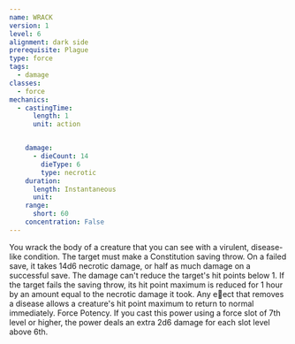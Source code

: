 ```yaml
---
name: WRACK
version: 1
level: 6
alignment: dark side
prerequisite: Plague
type: force
tags:
  - damage
classes:
  - force
mechanics:
  - castingTime:
      length: 1
      unit: action


    damage:
      - dieCount: 14
        dieType: 6
        type: necrotic
    duration:
      length: Instantaneous
      unit: 
    range:
      short: 60
    concentration: False
---
```

You wrack the body of a creature that you can see
with a virulent, disease-like condition. The target must
make a Constitution saving throw. On a failed save, it
takes 14d6 necrotic damage, or half as much damage
on a successful save. The damage can't reduce the
target's hit points below 1. If the target fails the saving
throw, its hit point maximum is reduced for 1 hour by
an amount equal to the necrotic damage it took. Any
e􀃠ect that removes a disease allows a creature's hit
point maximum to return to normal immediately.
Force Potency. If you cast this power using a force
slot of 7th level or higher, the power deals an extra 2d6
damage for each slot level above 6th.

    